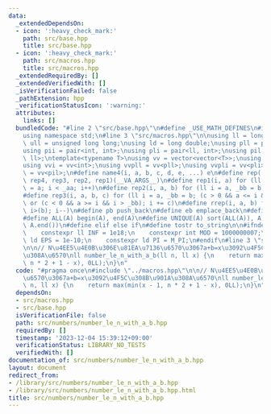 ```yaml
---
data:
  _extendedDependsOn:
  - icon: ':heavy_check_mark:'
    path: src/base.hpp
    title: src/base.hpp
  - icon: ':heavy_check_mark:'
    path: src/macros.hpp
    title: src/macros.hpp
  _extendedRequiredBy: []
  _extendedVerifiedWith: []
  _isVerificationFailed: false
  _pathExtension: hpp
  _verificationStatusIcon: ':warning:'
  attributes:
    links: []
  bundledCode: "#line 2 \"src/base.hpp\"\n#define _USE_MATH_DEFINES\n#include <bits/stdc++.h>\n\
    using namespace std;\n#line 3 \"src/macros.hpp\"\n\nusing ll = long long;\nusing\
    \ ull = unsigned long long;\nusing ld = long double;\nusing pll = pair<ll, ll>;\n\
    using pii = pair<int, int>;\nusing pli = pair<ll, int>;\nusing pil = pair<int,\
    \ ll>;\ntemplate<typename T>\nusing vv = vector<vector<T>>;\nusing vvl = vv<ll>;\n\
    using vvi = vv<int>;\nusing vvpll = vv<pll>;\nusing vvpli = vv<pli>;\nusing vvpil\
    \ = vv<pil>;\n#define name4(i, a, b, c, d, e, ...) e\n#define rep(...) name4(__VA_ARGS__,\
    \ rep4, rep3, rep2, rep1)(__VA_ARGS__)\n#define rep1(i, a) for (ll i = 0, _aa\
    \ = a; i < _aa; i++)\n#define rep2(i, a, b) for (ll i = a, _bb = b; i < _bb; i++)\n\
    #define rep3(i, a, b, c) for (ll i = a, _bb = b; (c > 0 && a <= i && i < _bb)\
    \ or (c < 0 && a >= i && i > _bb); i += c)\n#define rrep(i, a, b) for (ll i=(a);\
    \ i>(b); i--)\n#define pb push_back\n#define eb emplace_back\n#define mkp make_pair\n\
    #define ALL(A) begin(A), end(A)\n#define UNIQUE(A) sort(ALL(A)), A.erase(unique(ALL(A)),\
    \ A.end())\n#define elif else if\n#define tostr to_string\n\n#ifndef CONSTANTS\n\
    \    constexpr ll INF = 1e18;\n    constexpr int MOD = 1000000007;\n    constexpr\
    \ ld EPS = 1e-10;\n    constexpr ld PI = M_PI;\n#endif\n#line 3 \"src/numbers/number_le_n_with_a_b.hpp\"\
    \n\n// N\u4EE5\u4E0B\u306E\u81EA\u7136\u6570\u3067a+b=x\u3092\u4F5C\u308B\u901A\
    \u308A\u6570\nll number_le_n_with_a_b(ll n, ll x) {\n    return max(min(x - 1,\
    \ n * 2 + 1 - x), 0LL);\n}\n"
  code: "#pragma once\n#include \"../macros.hpp\"\n\n// N\u4EE5\u4E0B\u306E\u81EA\u7136\
    \u6570\u3067a+b=x\u3092\u4F5C\u308B\u901A\u308A\u6570\nll number_le_n_with_a_b(ll\
    \ n, ll x) {\n    return max(min(x - 1, n * 2 + 1 - x), 0LL);\n}\n"
  dependsOn:
  - src/macros.hpp
  - src/base.hpp
  isVerificationFile: false
  path: src/numbers/number_le_n_with_a_b.hpp
  requiredBy: []
  timestamp: '2023-12-04 15:39:12+09:00'
  verificationStatus: LIBRARY_NO_TESTS
  verifiedWith: []
documentation_of: src/numbers/number_le_n_with_a_b.hpp
layout: document
redirect_from:
- /library/src/numbers/number_le_n_with_a_b.hpp
- /library/src/numbers/number_le_n_with_a_b.hpp.html
title: src/numbers/number_le_n_with_a_b.hpp
---
```

